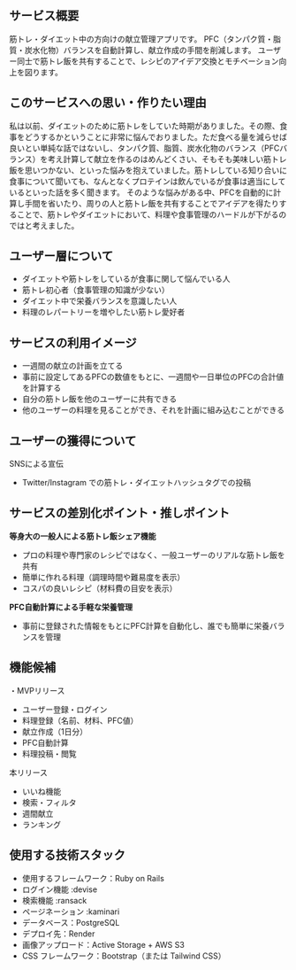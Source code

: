 ## サービス概要
筋トレ・ダイエット中の方向けの献立管理アプリです。
PFC（タンパク質・脂質・炭水化物）バランスを自動計算し、献立作成の手間を削減します。
ユーザー同士で筋トレ飯を共有することで、レシピのアイデア交換とモチベーション向上を図ります。

## このサービスへの思い・作りたい理由

私は以前、ダイエットのために筋トレをしていた時期がありました。その際、食事をどうするかということに非常に悩んでおりました。ただ食べる量を減らせば良いとい単純な話ではないし、タンパク質、脂質、炭水化物のバランス（PFCバランス）を考え計算して献立を作るのはめんどくさい、そもそも美味しい筋トレ飯を思いつかない、といった悩みを抱えていました。筋トレしている知り合いに食事について聞いても、なんとなくプロテインは飲んでいるが食事は適当にしているといった話を多く聞きます。  そのような悩みがある中、PFCを自動的に計算し手間を省いたり、周りの人と筋トレ飯を共有することでアイデアを得たりすることで、筋トレやダイエットにおいて、料理や食事管理のハードルが下がるのではと考えました。

## ユーザー層について

- ダイエットや筋トレをしているが食事に関して悩んでいる人
- 筋トレ初心者（食事管理の知識が少ない）
- ダイエット中で栄養バランスを意識したい人
- 料理のレパートリーを増やしたい筋トレ愛好者

## サービスの利用イメージ

- 一週間の献立の計画を立てる
- 事前に設定してあるPFCの数値をもとに、一週間や一日単位のPFCの合計値を計算する
- 自分の筋トレ飯を他のユーザーに共有できる
- 他のユーザーの料理を見ることができ、それを計画に組み込むことができる

## ユーザーの獲得について
SNSによる宣伝
- Twitter/Instagram での筋トレ・ダイエットハッシュタグでの投稿


## サービスの差別化ポイント・推しポイント

**等身大の一般人による筋トレ飯シェア機能**
- プロの料理や専門家のレシピではなく、一般ユーザーのリアルな筋トレ飯を共有
- 簡単に作れる料理（調理時間や難易度を表示）
- コスパの良いレシピ（材料費の目安を表示）

**PFC自動計算による手軽な栄養管理**
- 事前に登録された情報をもとにPFC計算を自動化し、誰でも簡単に栄養バランスを管理

## 機能候補
・MVPリリース
- ユーザー登録・ログイン
- 料理登録（名前、材料、PFC値）
- 献立作成（1日分）
- PFC自動計算
- 料理投稿・閲覧

本リリース
- いいね機能
- 検索・フィルタ
- 週間献立
- ランキング


## 使用する技術スタック
- 使用するフレームワーク：Ruby on Rails
- ログイン機能 :devise
- 検索機能 :ransack
- ページネーション :kaminari
- データベース：PostgreSQL
- デプロイ先：Render
- 画像アップロード：Active Storage + AWS S3
- CSS フレームワーク：Bootstrap（または Tailwind CSS）